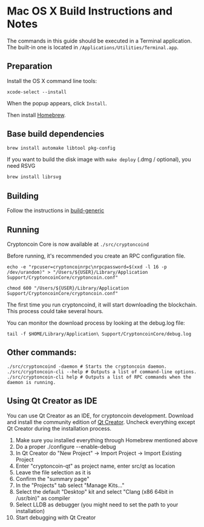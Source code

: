 Mac OS X Build Instructions and Notes
====================================
The commands in this guide should be executed in a Terminal application.
The built-in one is located in `/Applications/Utilities/Terminal.app`.

Preparation
-----------
Install the OS X command line tools:

`xcode-select --install`

When the popup appears, click `Install`.

Then install [Homebrew](https://brew.sh).

Base build dependencies
-----------------------

```bash
brew install automake libtool pkg-config
```

If you want to build the disk image with `make deploy` (.dmg / optional), you need RSVG
```bash
brew install librsvg
```

Building
--------

Follow the instructions in [build-generic](build-generic.md)

Running
-------

Cryptoncoin Core is now available at `./src/cryptoncoind`

Before running, it's recommended you create an RPC configuration file.

    echo -e "rpcuser=cryptoncoinrpc\nrpcpassword=$(xxd -l 16 -p /dev/urandom)" > "/Users/${USER}/Library/Application Support/CryptoncoinCore/cryptoncoin.conf"

    chmod 600 "/Users/${USER}/Library/Application Support/CryptoncoinCore/cryptoncoin.conf"

The first time you run cryptoncoind, it will start downloading the blockchain. This process could take several hours.

You can monitor the download process by looking at the debug.log file:

    tail -f $HOME/Library/Application\ Support/CryptoncoinCore/debug.log

Other commands:
-------

    ./src/cryptoncoind -daemon # Starts the cryptoncoin daemon.
    ./src/cryptoncoin-cli --help # Outputs a list of command-line options.
    ./src/cryptoncoin-cli help # Outputs a list of RPC commands when the daemon is running.

Using Qt Creator as IDE
------------------------
You can use Qt Creator as an IDE, for cryptoncoin development.
Download and install the community edition of [Qt Creator](https://www.qt.io/download/).
Uncheck everything except Qt Creator during the installation process.

1. Make sure you installed everything through Homebrew mentioned above
2. Do a proper ./configure --enable-debug
3. In Qt Creator do "New Project" -> Import Project -> Import Existing Project
4. Enter "cryptoncoin-qt" as project name, enter src/qt as location
5. Leave the file selection as it is
6. Confirm the "summary page"
7. In the "Projects" tab select "Manage Kits..."
8. Select the default "Desktop" kit and select "Clang (x86 64bit in /usr/bin)" as compiler
9. Select LLDB as debugger (you might need to set the path to your installation)
10. Start debugging with Qt Creator
